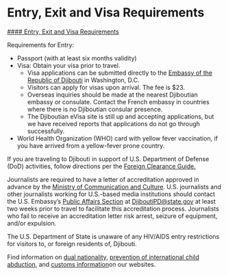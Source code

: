 # Entry, Exit and Visa Requirements

[#### Entry, Exit and Visa Requirements](javascript:void(0); "Entry, Exit and Visa Requirements")

Requirements for Entry:

* Passport (with at least six months validity)
* Visa: Obtain your visa prior to travel.
  + Visa applications can be submitted directly to the [Embassy of the Republic of Djibouti](https://travel.state.gov/content/travel/en/international-travel/International-Travel-Country-Information-Pages/Djibouti.html#ExternalPopup) in Washington, D.C.
  + Visitors can apply for visas upon arrival. The fee is $23.
  + Overseas inquiries should be made at the nearest Djiboutian embassy or consulate. Contact the French embassy in countries where there is no Djiboutian consular presence.
  + The Djiboutian eVisa site is still up and accepting applications, but we have received reports that applications do not go through successfully.
* World Health Organization (WHO) card with yellow fever vaccination, if you have arrived from a yellow-fever prone country.

If you are traveling to Djibouti in support of U.S. Department of Defense (DoD) activities, follow directions per the [Foreign Clearance Guide.](https://travel.state.gov/content/travel/en/international-travel/International-Travel-Country-Information-Pages/Djibouti.html#ExternalPopup)

Journalists are required to have a letter of accreditation approved in advance by the [Ministry of Communication and Culture](https://travel.state.gov/content/travel/en/international-travel/International-Travel-Country-Information-Pages/Djibouti.html#ExternalPopup). U.S. journalists and other journalists working for U.S.-based media institutions should contact the U.S. Embassy’s [Public Affairs Section](https://dj.usembassy.gov/category/public-affairs/) at [DjiboutiPD@state.gov](mailto:DjiboutiPD@state.gov) at least two weeks prior to travel to facilitate this accreditation process. Journalists who fail to receive an accreditation letter risk arrest, seizure of equipment, and/or expulsion.

The U.S. Department of State is unaware of any HIV/AIDS entry restrictions for visitors to, or foreign residents of, Djibouti.

Find information on [dual nationality](https://travel.state.gov/content/travel/en/international-travel/before-you-go/travelers-with-special-considerations/Dual-Nationality-Travelers.html), [prevention of international child abduction](https://travel.state.gov/content/childabduction/en.html), and [customs information](http://travel.state.gov/content/passports/english/go/customs.html)on our websites.